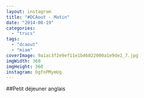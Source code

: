 ```yaml
---
layout: instagram
title: "#DCAout - Matin"
date: "2014-08-19"
categories: 
  - "trucs"
tags: 
  - "dcaout"
  - "miam"
coverImage: 9a1ac3f2e9ef11e1b46022000a1e9de2_7.jpg
imgWidth: 360
imgHeight: 360
instagram: OgfnPMymUg
---
```


##Petit déjeuner anglais
